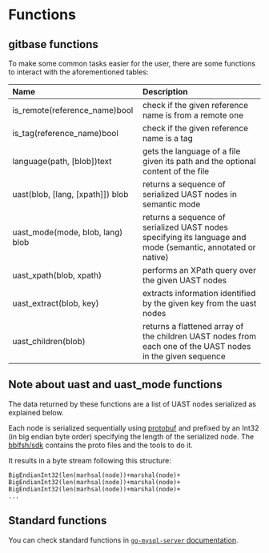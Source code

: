 # Functions

## gitbase functions

To make some common tasks easier for the user, there are some functions to interact with the aforementioned tables:

|     Name     |                                               Description                                                                      |
|:-------------|:-------------------------------------------------------------------------------------------------------------------------------|
|is_remote(reference_name)bool| check if the given reference name is from a remote one                                                          |
|is_tag(reference_name)bool| check if the given reference name is a tag                                                                         |
|language(path, [blob])text| gets the language of a file given its path and the optional content of the file                                    |
|uast(blob, [lang, [xpath]]) blob| returns a sequence of serialized UAST nodes in semantic mode                                                 |
|uast_mode(mode, blob, lang) blob| returns a sequence of serialized UAST nodes specifying its language and mode (semantic, annotated or native) |
|uast_xpath(blob, xpath)| performs an XPath query over the given UAST nodes                                                                     |
|uast_extract(blob, key)| extracts information identified by the given key from the uast nodes                                                  |
|uast_children(blob)| returns a flattened array of the children UAST nodes from each one of the UAST nodes in the given sequence                |


## Note about uast and uast_mode functions

The data returned by these functions are a list of UAST nodes serialized as explained below.

Each node is serialized sequentially using [protobuf](https://developers.google.com/protocol-buffers/) and prefixed by an Int32 (in big endian byte order) specifying the length of the serialized node. The [bblfsh/sdk](https://github.com/bblfsh/sdk) contains the proto files and the tools to do it.

It results in a byte stream following this structure:
```
BigEndianInt32(len(marhsal(node))+marshal(node)+
BigEndianInt32(len(marhsal(node))+marshal(node)+
BigEndianInt32(len(marhsal(node))+marshal(node)+
...
```

## Standard functions

You can check standard functions in [`go-mysql-server` documentation](https://github.com/src-d/go-mysql-server/tree/679d33772845593ce5fdf17925f49f2335bc8356#custom-functions).
